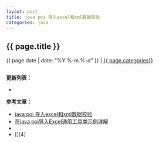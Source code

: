 ```yaml
---
layout: post
title: java poi 导入excel和xml数据校验
categories: java
---
```


## {{ page.title }}

{{ page.date | date: "%Y.%-m.%-d" }} | <a href="/archive#{{ page.categories }}">{{ page.categories}}</a>

```

```

**更新列表：**

*



**参考文章：**

* [java poi 导入excel和xml数据校验][1]
* [在java poi导入Excel通用工具类示例详解][2]
* [][3]
* [][4]


[1]: http://www.360doc.com/content/15/0624/10/6365088_480294580.shtml
[2]: https://www.jb51.net/article/123310.htm
[3]: 
[4]: 